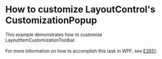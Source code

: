 # How to customize LayoutControl's CustomizationPopup


This example demonstrates how to customize LayoutItemCustomizationToolbar.<br /><br />For more information on how to accomplish this task in WPF, see <a href="https://www.devexpress.com/Support/Center/p/E3551">E3551</a>.

<br/>


